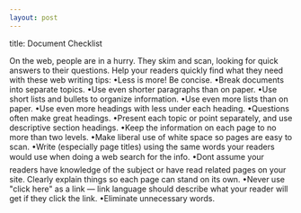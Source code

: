 ```yaml
---
layout: post
---
```

title: Document Checklist 

On the web, people are in a hurry. They skim and scan, looking for quick answers to their questions. Help your readers quickly find what they need with these web writing tips: 
•Less is more! Be concise.
•Break documents into separate topics.
•Use even shorter paragraphs than on paper.
•Use short lists and bullets to organize information.
•Use even more lists than on paper.
•Use even more headings with less under each heading.
•Questions often make great headings.
•Present each topic or point separately, and use descriptive section headings.
•Keep the information on each page to no more than two levels.
•Make liberal use of white space so pages are easy to scan.
•Write (especially page titles) using the same words your readers would use when doing a web search for the info.
•Dont assume your readers have knowledge of the subject or have read related pages on your site. Clearly explain things so each page can stand on its own.
•Never use "click here" as a link — link language should describe what your reader will get if they click the link. 
•Eliminate unnecessary words.
